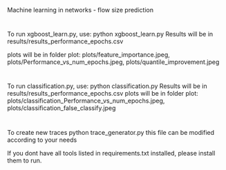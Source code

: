 Machine learning in networks - flow size prediction
#
To run xgboost_learn.py, use:
python xgboost_learn.py
Results will be in results/results_performance_epochs.csv

plots will be in folder plot: plots/feature_importance.jpeg, plots/Performance_vs_num_epochs.jpeg, plots/quantile_improvement.jpeg
#
To run classification.py, use:
python classification.py
Results will be in results/results_performance_epochs.csv
plots will be in folder plot: plots/classification_Performance_vs_num_epochs.jpeg, plots/classification_false_classify.jpeg
#
To create new traces
python trace_generator.py
this file can be modified according to your needs

If you dont have all tools listed in requirements.txt installed, please install them to run.
